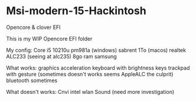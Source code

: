 # Msi-modern-15-Hackintosh
Opencore &amp; clover EFI 

This is my WIP Opencore EFI folder

My config:
Core i5 10210u
pm981a (windows)
sabrent 1To (macos)
realtek ALC233 (seeing at alc235)
8go ram samsung

What works:
graphics acceleration
keyboard with brightness keys
trackpad with gesture (sometimes doesn't works seems AppleALC the culprit)
bluetooth sometimes

What doesn't works:
Cnvi intel wlan
Sound (need more investigation)
